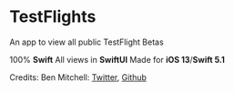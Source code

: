 
# TestFlights
An app to view all public TestFlight Betas

100% **Swift**
All views in **SwiftUI**
Made for **iOS 13**/**Swift 5.1**

Credits:
Ben Mitchell: [Twitter](http://twitter.com/A_MrBenMitchell), [Github](https://github.com/MrBenFTW)
